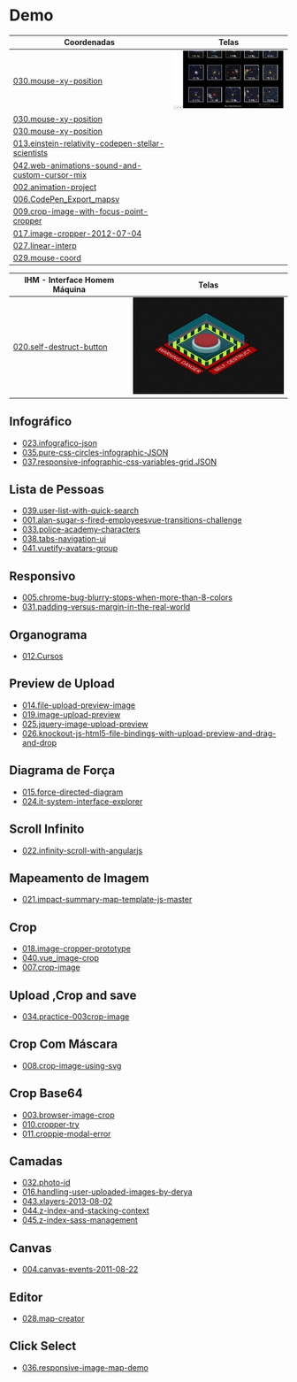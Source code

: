 # Demo

|Coordenadas  |Telas        |
|---          |---          |
| [030.mouse-xy-position](https://renatomportugal.github.io/template/030.mouse-xy-position/) | <img src="images/030.mouse-xy-position.png"/> |
| [030.mouse-xy-position](https://renatomportugal.github.io/template/030.mouse-xy-position/) ||
| [030.mouse-xy-position](https://renatomportugal.github.io/template/030.mouse-xy-position/) ||
| [013.einstein-relativity-codepen-stellar-scientists](https://renatomportugal.github.io/template/013.einstein-relativity-codepen-stellar-scientists/) ||
| [042.web-animations-sound-and-custom-cursor-mix](https://renatomportugal.github.io/template/042.web-animations-sound-and-custom-cursor-mix/) ||
| [002.animation-project](https://renatomportugal.github.io/template/002.animation-project/) ||
| [006.CodePen_Export_mapsv](https://renatomportugal.github.io/template/006.CodePen_Export_mapsv/) ||
| [009.crop-image-with-focus-point-cropper](https://renatomportugal.github.io/template/009.crop-image-with-focus-point-cropper/) ||
| [017.image-cropper-2012-07-04](https://renatomportugal.github.io/template/017.image-cropper-2012-07-04/) ||
| [027.linear-interp](https://renatomportugal.github.io/template/027.linear-interp/) ||
| [029.mouse-coord](https://renatomportugal.github.io/template/029.mouse-coord/) ||


|IHM - Interface Homem Máquina  |Telas        |
|---          					|---          |
| [020.self-destruct-button](https://renatomportugal.github.io/template/020.self-destruct-button/) | <img src="images/020.self-destruct-button.jpg"/> |

## Infográfico

* [023.infografico-json](https://renatomportugal.github.io/template/023.infografico-json/)
* [035.pure-css-circles-infographic-JSON](https://renatomportugal.github.io/template/035.pure-css-circles-infographic-JSON/)
* [037.responsive-infographic-css-variables-grid.JSON](https://renatomportugal.github.io/template/037.responsive-infographic-css-variables-grid.JSON/)

## Lista de Pessoas

* [039.user-list-with-quick-search](https://renatomportugal.github.io/template/039.user-list-with-quick-search/)
* [001.alan-sugar-s-fired-employeesvue-transitions-challenge](https://renatomportugal.github.io/template/001.alan-sugar-s-fired-employeesvue-transitions-challenge/)
* [033.police-academy-characters](https://renatomportugal.github.io/template/033.police-academy-characters/)
* [038.tabs-navigation-ui](https://renatomportugal.github.io/template/038.tabs-navigation-ui/)
* [041.vuetify-avatars-group](https://renatomportugal.github.io/template/041.vuetify-avatars-group/)

## Responsivo

* [005.chrome-bug-blurry-stops-when-more-than-8-colors](https://renatomportugal.github.io/template/005.chrome-bug-blurry-stops-when-more-than-8-colors/)
* [031.padding-versus-margin-in-the-real-world](https://renatomportugal.github.io/template/031.padding-versus-margin-in-the-real-world/)

## Organograma

* [012.Cursos](https://renatomportugal.github.io/template/012.Cursos/)

## Preview de Upload

* [014.file-upload-preview-image](https://renatomportugal.github.io/template/014.file-upload-preview-image/)
* [019.image-upload-preview](https://renatomportugal.github.io/template/019.image-upload-preview/)
* [025.jquery-image-upload-preview](https://renatomportugal.github.io/template/025.jquery-image-upload-preview/)
* [026.knockout-js-html5-file-bindings-with-upload-preview-and-drag-and-drop](https://renatomportugal.github.io/template/026.knockout-js-html5-file-bindings-with-upload-preview-and-drag-and-drop/)

## Diagrama de Força

* [015.force-directed-diagram](https://renatomportugal.github.io/template/015.force-directed-diagram/)
* [024.it-system-interface-explorer](https://renatomportugal.github.io/template/024.it-system-interface-explorer/)

## Scroll Infinito

* [022.infinity-scroll-with-angularjs](https://renatomportugal.github.io/template/022.infinity-scroll-with-angularjs/)

## Mapeamento de Imagem

* [021.impact-summary-map-template-js-master](https://renatomportugal.github.io/template/021.impact-summary-map-template-js-master/)

## Crop

* [018.image-cropper-prototype](https://renatomportugal.github.io/template/018.image-cropper-prototype/)
* [040.vue_image-crop](https://renatomportugal.github.io/template/040.vue_image-crop/)
* [007.crop-image](https://renatomportugal.github.io/template/007.crop-image/)

## Upload ,Crop and save

* [034.practice-003crop-image](https://renatomportugal.github.io/template/034.practice-003crop-image/)

## Crop Com Máscara

* [008.crop-image-using-svg](https://renatomportugal.github.io/template/008.crop-image-using-svg/)

## Crop Base64

* [003.browser-image-crop](https://renatomportugal.github.io/template/003.browser-image-crop/)
* [010.cropper-try](https://renatomportugal.github.io/template/010.cropper-try/)
* [011.croppie-modal-error](https://renatomportugal.github.io/template/011.croppie-modal-error/)

## Camadas

* [032.photo-id](https://renatomportugal.github.io/template/032.photo-id/)
* [016.handling-user-uploaded-images-by-derya](https://renatomportugal.github.io/template/016.handling-user-uploaded-images-by-derya/)
* [043.xlayers-2013-08-02](https://renatomportugal.github.io/template/043.xlayers-2013-08-02/)
* [044.z-index-and-stacking-context](https://renatomportugal.github.io/template/044.z-index-and-stacking-context/)
* [045.z-index-sass-management](https://renatomportugal.github.io/template/045.z-index-sass-management/)

## Canvas

* [004.canvas-events-2011-08-22](https://renatomportugal.github.io/template/004.canvas-events-2011-08-22/)

## Editor

* [028.map-creator](https://renatomportugal.github.io/template/028.map-creator/)

## Click Select

* [036.responsive-image-map-demo](https://renatomportugal.github.io/template/036.responsive-image-map-demo/)
